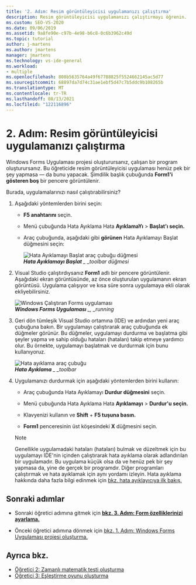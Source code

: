 ```yaml
---
title: '2. Adım: Resim görüntüleyicisi uygulamanızı çalıştırma'
description: Resim görüntüleyicisi uygulamanızı çalıştırmayı öğrenin.
ms.custom: SEO-VS-2020
ms.date: 09/06/2019
ms.assetid: 9a8fe90e-c97b-4e98-b6c8-0c6b3962c49d
ms.topic: tutorial
author: j-martens
ms.author: jmartens
manager: jmartens
ms.technology: vs-ide-general
ms.workload:
- multiple
ms.openlocfilehash: 808b5635764a49f67788825f5524662145ac5d77
ms.sourcegitcommit: 68897da7d74c31ae1ebf5d47c7b5ddc9b108265b
ms.translationtype: MT
ms.contentlocale: tr-TR
ms.lasthandoff: 08/13/2021
ms.locfileid: "122116896"
---
```

# <a name="step-2-run-your-picture-viewer-app"></a>2. Adım: Resim görüntüleyicisi uygulamanızı çalıştırma

Windows Forms Uygulaması projesi oluşturursanız, çalışan bir program oluşturursanız. Bu öğreticide resim görüntüleyicisi uygulaması henüz pek bir şey yapmasa &mdash; da bunu yapacak. Şimdilik başlık çubuğunda **Form1'i gösteren boş** bir pencere görüntülenir.

Burada, uygulamalarınızı nasıl çalıştırabilirsiniz? 

1. Aşağıdaki yöntemlerden birini seçin:

    - **F5 anahtarını** seçin.

    - Menü çubuğunda Hata Ayıklama Hata **AyıklamaYı**  >  **Başlat'ı seçin.**

    - Araç çubuğunda, aşağıdaki gibi **görünen** Hata Ayıklamayı Başlat düğmesini seçin:

      ![Hata Ayıklamayı Başlat araç çubuğu düğmesi](../ide/media/express_icondebug.png)<br>
      ***Hata Ayıklamayı Başlat** _ _toolbar düğmesi*

1. Visual Studio çalıştırdıysanız **Form1** adlı bir pencere görüntülenir. Aşağıdaki ekran görüntüsünde, az önce oluşturulan uygulamanın ekran görüntüsü. Uygulama çalışıyor ve kısa süre sonra uygulamaya ekli olarak ekliyebilirsiniz.

     ![Windows Çalıştıran Forms uygulaması](../ide/media/express_firstrun.png)<br>
***Windows Forms Uygulaması** _, _running*

1. Geri dön tümleşik Visual Studio ortamına (IDE) ve ardından yeni araç çubuğuna bakın. Bir uygulamayı çalıştırarak araç çubuğunda ek düğmeler görünür. Bu düğmeler, uygulamayı durdurma ve başlatma gibi şeyler yapma ve sahip olduğu hataları (hataları) takip etmeye yardımcı olur. Bu örnekte, uygulamayı başlatmak ve durdurmak için bunu kullanıyoruz.

     ![Hata ayıklama araç çubuğu](../ide/media/express_debugtoolbar.png)<br>
***Hata Ayıklama** _ _toolbar*

1. Uygulamanızı durdurmak için aşağıdaki yöntemlerden birini kullanın:

    - Araç çubuğunda Hata Ayıklamayı **Durdur düğmesini** seçin.

    - Menü çubuğunda Hata Ayıklama Hata **Ayıklamayı**  >  **Durdur'u seçin.**

    - Klavyenizi kullanın ve **Shift** + **F5 tuşuna basın.**

    - **Form1** penceresinin üst köşesindeki **X** düğmesini seçin.

    > [!NOTE]
    > Genellikle uygulamadaki hataları (hataları) bulmak ve düzeltmek için bu uygulamayı IDE'nin içinden çalıştırarak hata ayıklama olarak adlandırılan bir uygulamadır. Bu uygulama küçük olsa da ve henüz pek bir şey yapmasa da, yine de gerçek bir programdır. Diğer programları çalıştırmak ve hata ayıklamak için aynı yordamı izleyin. Hata ayıklama hakkında daha fazla bilgi edinmek için [bkz. hata ayıklayıcıya ilk bakış.](../debugger/debugger-feature-tour.md)

## <a name="next-steps"></a>Sonraki adımlar

* Sonraki öğretici adımına gitmek için **[bkz. 3. Adım: Form özelliklerinizi ayarlama.](../ide/step-3-set-your-form-properties.md)**

* Önceki öğretici adımına dönmek için [bkz. 1. Adım: Windows Forms Uygulaması projesi oluşturma.](../ide/step-1-create-a-windows-forms-application-project.md)

## <a name="see-also"></a>Ayrıca bkz.

* [Öğretici 2: Zamanlı matematik testi oluşturma](tutorial-2-create-a-timed-math-quiz.md)
* [Öğretici 3: Eşleştirme oyunu oluşturma](tutorial-3-create-a-matching-game.md)
